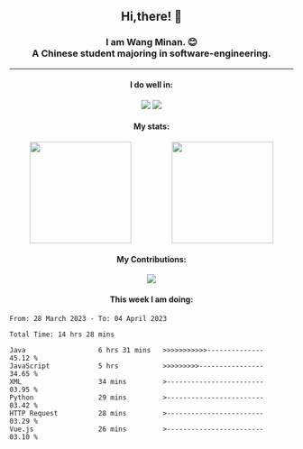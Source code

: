 <div align="center">
	<h2>
		Hi,there! 👋
	</h2>
	<h3>
		I am Wang Minan. 😊 <br>
		A Chinese student majoring in software-engineering.
	</h3>
	<hr>
	<h4>I do well in:</h4>
		<div>
			<img src="https://img.shields.io/badge/-Java-orange" />
			<img src="https://img.shields.io/badge/-Vue.js-brightgreen" />
		</div>
	<h4>My stats:</h4>
	<div style="display: flex; justify-content: space-around;">
		<img style="height: 180px;" src="https://github-readme-stats-wangminan.vercel.app/api?username=WangMinan&show_icons=true" />
		<img style="height: 180px;" src="https://github-readme-stats-wangminan.vercel.app/api/top-langs/?username=WangMinan&layout=compact" />
	</div>
	<h4>My Contributions:</h4>
	<div>
		<img src="https://github-readme-activity-graph.cyclic.app/graph?username=WangMinan&theme=vue" />
	</div>
    <h4 style="text-align=center;">This week I am doing:</h4>
</div>



<!--START_SECTION:waka-->

```text
From: 28 March 2023 - To: 04 April 2023

Total Time: 14 hrs 28 mins

Java                  6 hrs 31 mins   >>>>>>>>>>>--------------   45.12 %
JavaScript            5 hrs           >>>>>>>>>----------------   34.65 %
XML                   34 mins         >------------------------   03.95 %
Python                29 mins         >------------------------   03.42 %
HTTP Request          28 mins         >------------------------   03.29 %
Vue.js                26 mins         >------------------------   03.10 %
```

<!--END_SECTION:waka-->
